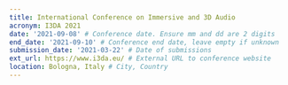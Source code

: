 ```yaml
---
title: International Conference on Immersive and 3D Audio
acronym: I3DA 2021
date: '2021-09-08' # Conference date. Ensure mm and dd are 2 digits
end_date: '2021-09-10' # Conference end date, leave empty if unknown
submission_date: '2021-03-22' # Date of submissions
ext_url: https://www.i3da.eu/ # External URL to conference website
location: Bologna, Italy # City, Country
---
```

